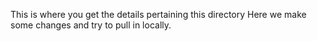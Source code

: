This is where you get the details pertaining this directory
Here we make some changes and try to pull in locally.
